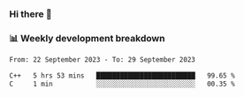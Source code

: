 ### Hi there 👋

### 📊 Weekly development breakdown
<!--START_SECTION:waka-->

```txt
From: 22 September 2023 - To: 29 September 2023

C++   5 hrs 53 mins   █████████████████████████   99.65 %
C     1 min           ░░░░░░░░░░░░░░░░░░░░░░░░░   00.35 %
```

<!--END_SECTION:waka-->

